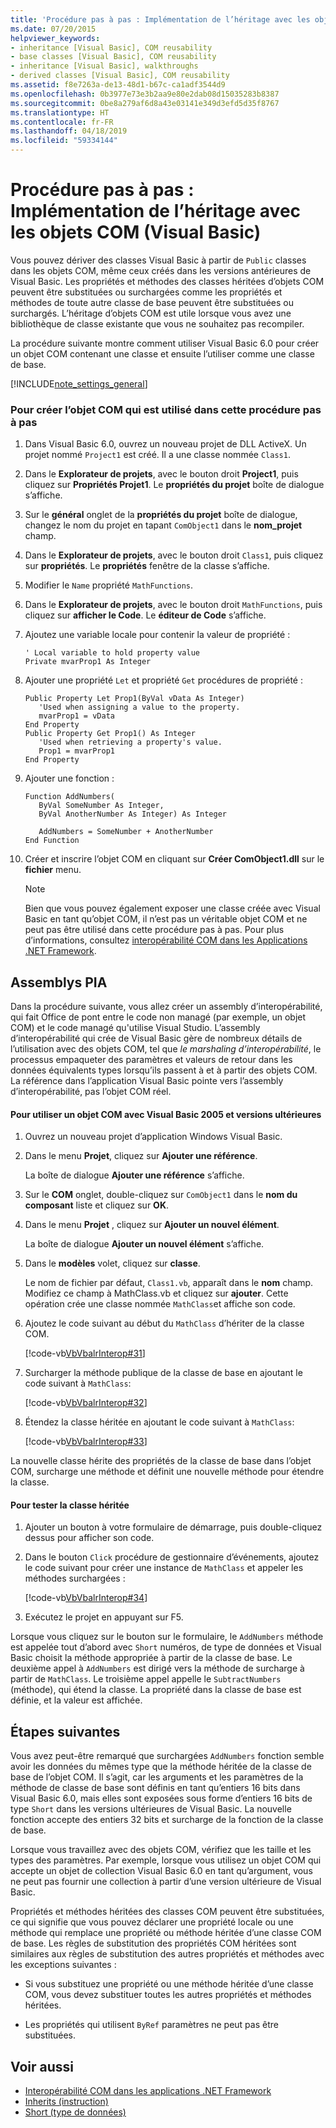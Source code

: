 ```yaml
---
title: 'Procédure pas à pas : Implémentation de l’héritage avec les objets COM (Visual Basic)'
ms.date: 07/20/2015
helpviewer_keywords:
- inheritance [Visual Basic], COM reusability
- base classes [Visual Basic], COM reusability
- inheritance [Visual Basic], walkthroughs
- derived classes [Visual Basic], COM reusability
ms.assetid: f8e7263a-de13-48d1-b67c-ca1adf3544d9
ms.openlocfilehash: 0b3977e73e3b2aa9e80e2dab08d15035283b8387
ms.sourcegitcommit: 0be8a279af6d8a43e03141e349d3efd5d35f8767
ms.translationtype: HT
ms.contentlocale: fr-FR
ms.lasthandoff: 04/18/2019
ms.locfileid: "59334144"
---
```

# <a name="walkthrough-implementing-inheritance-with-com-objects-visual-basic"></a>Procédure pas à pas : Implémentation de l’héritage avec les objets COM (Visual Basic)
Vous pouvez dériver des classes Visual Basic à partir de `Public` classes dans les objets COM, même ceux créés dans les versions antérieures de Visual Basic. Les propriétés et méthodes des classes héritées d’objets COM peuvent être substituées ou surchargées comme les propriétés et méthodes de toute autre classe de base peuvent être substituées ou surchargés. L’héritage d’objets COM est utile lorsque vous avez une bibliothèque de classe existante que vous ne souhaitez pas recompiler.  
  
 La procédure suivante montre comment utiliser Visual Basic 6.0 pour créer un objet COM contenant une classe et ensuite l’utiliser comme une classe de base.  
  
[!INCLUDE[note_settings_general](~/includes/note-settings-general-md.md)]  
  
### <a name="to-build-the-com-object-that-is-used-in-this-walkthrough"></a>Pour créer l’objet COM qui est utilisé dans cette procédure pas à pas  
  
1. Dans Visual Basic 6.0, ouvrez un nouveau projet de DLL ActiveX. Un projet nommé `Project1` est créé. Il a une classe nommée `Class1`.  
  
2. Dans le **Explorateur de projets**, avec le bouton droit **Project1**, puis cliquez sur **Propriétés Projet1**. Le **propriétés du projet** boîte de dialogue s’affiche.  
  
3. Sur le **général** onglet de la **propriétés du projet** boîte de dialogue, changez le nom du projet en tapant `ComObject1` dans le **nom_projet** champ.  
  
4. Dans le **Explorateur de projets**, avec le bouton droit `Class1`, puis cliquez sur **propriétés**. Le **propriétés** fenêtre de la classe s’affiche.  
  
5. Modifier le `Name` propriété `MathFunctions`.  
  
6. Dans le **Explorateur de projets**, avec le bouton droit `MathFunctions`, puis cliquez sur **afficher le Code**. Le **éditeur de Code** s’affiche.  
  
7. Ajoutez une variable locale pour contenir la valeur de propriété :  
  
    ```  
    ' Local variable to hold property value  
    Private mvarProp1 As Integer  
    ```  
  
8. Ajouter une propriété `Let` et propriété `Get` procédures de propriété :  
  
    ```  
    Public Property Let Prop1(ByVal vData As Integer)  
       'Used when assigning a value to the property.  
       mvarProp1 = vData  
    End Property  
    Public Property Get Prop1() As Integer  
       'Used when retrieving a property's value.  
       Prop1 = mvarProp1  
    End Property  
    ```  
  
9. Ajouter une fonction :  
  
    ```  
    Function AddNumbers(   
       ByVal SomeNumber As Integer,   
       ByVal AnotherNumber As Integer) As Integer  
  
       AddNumbers = SomeNumber + AnotherNumber  
    End Function  
    ```  
  
10. Créer et inscrire l’objet COM en cliquant sur **Créer ComObject1.dll** sur le **fichier** menu.  
  
    > [!NOTE]
    >  Bien que vous pouvez également exposer une classe créée avec Visual Basic en tant qu’objet COM, il n’est pas un véritable objet COM et ne peut pas être utilisé dans cette procédure pas à pas. Pour plus d’informations, consultez [interopérabilité COM dans les Applications .NET Framework](../../../visual-basic/programming-guide/com-interop/com-interoperability-in-net-framework-applications.md).  
  
## <a name="interop-assemblies"></a>Assemblys PIA  
 Dans la procédure suivante, vous allez créer un assembly d’interopérabilité, qui fait Office de pont entre le code non managé (par exemple, un objet COM) et le code managé qu'utilise Visual Studio. L’assembly d’interopérabilité qui crée de Visual Basic gère de nombreux détails de l’utilisation avec des objets COM, tel que *le marshaling d’interopérabilité*, le processus empaqueter des paramètres et valeurs de retour dans les données équivalents types lorsqu’ils passent à et à partir des objets COM. La référence dans l’application Visual Basic pointe vers l’assembly d’interopérabilité, pas l’objet COM réel.  
  
#### <a name="to-use-a-com-object-with-visual-basic-2005-and-later-versions"></a>Pour utiliser un objet COM avec Visual Basic 2005 et versions ultérieures  
  
1. Ouvrez un nouveau projet d’application Windows Visual Basic.  
  
2. Dans le menu **Projet**, cliquez sur **Ajouter une référence**.  
  
     La boîte de dialogue **Ajouter une référence** s’affiche.  
  
3. Sur le **COM** onglet, double-cliquez sur `ComObject1` dans le **nom du composant** liste et cliquez sur **OK**.  
  
4. Dans le menu **Projet** , cliquez sur **Ajouter un nouvel élément**.  
  
     La boîte de dialogue **Ajouter un nouvel élément** s’affiche.  
  
5. Dans le **modèles** volet, cliquez sur **classe**.  
  
     Le nom de fichier par défaut, `Class1.vb`, apparaît dans le **nom** champ. Modifiez ce champ à MathClass.vb et cliquez sur **ajouter**. Cette opération crée une classe nommée `MathClass`et affiche son code.  
  
6. Ajoutez le code suivant au début du `MathClass` d’hériter de la classe COM.  
  
     [!code-vb[VbVbalrInterop#31](~/samples/snippets/visualbasic/VS_Snippets_VBCSharp/VbVbalrInterop/VB/Class1.vb#31)]  
  
7. Surcharger la méthode publique de la classe de base en ajoutant le code suivant à `MathClass`:  
  
     [!code-vb[VbVbalrInterop#32](~/samples/snippets/visualbasic/VS_Snippets_VBCSharp/VbVbalrInterop/VB/Class1.vb#32)]  
  
8. Étendez la classe héritée en ajoutant le code suivant à `MathClass`:  
  
     [!code-vb[VbVbalrInterop#33](~/samples/snippets/visualbasic/VS_Snippets_VBCSharp/VbVbalrInterop/VB/Class1.vb#33)]  
  
 La nouvelle classe hérite des propriétés de la classe de base dans l’objet COM, surcharge une méthode et définit une nouvelle méthode pour étendre la classe.  
  
#### <a name="to-test-the-inherited-class"></a>Pour tester la classe héritée  
  
1. Ajouter un bouton à votre formulaire de démarrage, puis double-cliquez dessus pour afficher son code.  
  
2. Dans le bouton `Click` procédure de gestionnaire d’événements, ajoutez le code suivant pour créer une instance de `MathClass` et appeler les méthodes surchargées :  
  
     [!code-vb[VbVbalrInterop#34](~/samples/snippets/visualbasic/VS_Snippets_VBCSharp/VbVbalrInterop/VB/Class1.vb#34)]  
  
3. Exécutez le projet en appuyant sur F5.  
  
 Lorsque vous cliquez sur le bouton sur le formulaire, le `AddNumbers` méthode est appelée tout d’abord avec `Short` numéros, de type de données et Visual Basic choisit la méthode appropriée à partir de la classe de base. Le deuxième appel à `AddNumbers` est dirigé vers la méthode de surcharge à partir de `MathClass`. Le troisième appel appelle le `SubtractNumbers` (méthode), qui étend la classe. La propriété dans la classe de base est définie, et la valeur est affichée.  
  
## <a name="next-steps"></a>Étapes suivantes  
 Vous avez peut-être remarqué que surchargées `AddNumbers` fonction semble avoir les données du mêmes type que la méthode héritée de la classe de base de l’objet COM. Il s’agit, car les arguments et les paramètres de la méthode de classe de base sont définis en tant qu’entiers 16 bits dans Visual Basic 6.0, mais elles sont exposées sous forme d’entiers 16 bits de type `Short` dans les versions ultérieures de Visual Basic. La nouvelle fonction accepte des entiers 32 bits et surcharge de la fonction de la classe de base.  
  
 Lorsque vous travaillez avec des objets COM, vérifiez que les taille et les types des paramètres. Par exemple, lorsque vous utilisez un objet COM qui accepte un objet de collection Visual Basic 6.0 en tant qu’argument, vous ne peut pas fournir une collection à partir d’une version ultérieure de Visual Basic.  
  
 Propriétés et méthodes héritées des classes COM peuvent être substituées, ce qui signifie que vous pouvez déclarer une propriété locale ou une méthode qui remplace une propriété ou méthode héritée d’une classe COM de base. Les règles de substitution des propriétés COM héritées sont similaires aux règles de substitution des autres propriétés et méthodes avec les exceptions suivantes :  
  
-   Si vous substituez une propriété ou une méthode héritée d’une classe COM, vous devez substituer toutes les autres propriétés et méthodes héritées.  
  
-   Les propriétés qui utilisent `ByRef` paramètres ne peut pas être substituées.  
  
## <a name="see-also"></a>Voir aussi

- [Interopérabilité COM dans les applications .NET Framework](../../../visual-basic/programming-guide/com-interop/com-interoperability-in-net-framework-applications.md)
- [Inherits (instruction)](../../../visual-basic/language-reference/statements/inherits-statement.md)
- [Short (type de données)](../../../visual-basic/language-reference/data-types/short-data-type.md)

